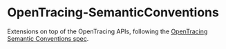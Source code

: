 # OpenTracing-SemanticConventions
Extensions on top of the OpenTracing APIs, following the [OpenTracing Semantic Conventions spec](https://github.com/opentracing/specification/blob/master/semantic_conventions.md).
